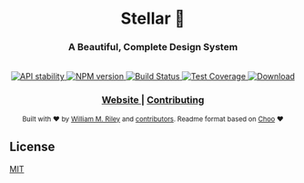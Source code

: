 <h1 align="center">Stellar 🌌</h1>
<h3 align="center">A Beautiful, Complete Design System</h3>

<br />

<div align="center">
  <!-- Stability -->
  <a href="https://nodejs.org/api/documentation.html#documentation_stability_index">
    <img src="https://img.shields.io/badge/stability-experimental-orange.svg?style=flat-square"
      alt="API stability" />
  </a>
  <!-- NPM version -->
  <a href="https://npmjs.org/package/@stellar-design/core">
    <img src="https://img.shields.io/npm/v/@stellar-design/core.svg?style=flat-square"
      alt="NPM version" />
  </a>
  <!-- Build Status -->
  <a href="https://travis-ci.org/splitinfinities/Stellar">
    <img src="https://travis-ci.org/splitinfinities/Stellar.svg?branch=core"
      alt="Build Status" />
  </a>

  <!-- Test Coverage -->
  <a href="https://codecov.io/github/splitinfinities/Stellar">
    <img src="https://codecov.io/gh/splitinfinities/Stellar/branch/core/graph/badge.svg"
      alt="Test Coverage" />
  </a>

  <!-- Downloads -->
  <a href="https://npmjs.org/package/@stellar-design/core">
    <img src="https://img.shields.io/npm/dt/@stellar-design/core.svg?style=flat-square"
      alt="Download" />
  </a>
</div>

<div align="center">
  <h3>
    <a href="https://stellar.design">
      Website
    </a>
    <!--
    <span> | </span>
      <a href="https://stellar.design/guide">
        Guide
      </a>
    -->
    <span> | </span>
    <!-- <a href="https://github.com/trainyard/choo-cli"> -->
    <!--   CLI -->
    <!-- </a> -->
    <!-- <span> | </span> -->
    <a href="https://github.com/splitinfinities/Stellar/blob/master/.github/CONTRIBUTING.md">
      Contributing
    </a>
  </h3>
</div>

<div align="center">
  <sub>Built with ❤︎ by
  <a href="https://twitter.com/splitinfinities">William M. Riley</a> and
  <a href="https://github.com/splitinfinities/Stellar/graphs/contributors">contributors</a>.
  Readme format based on <a href="https://github.com/choo/choojs">Choo</a> ❤︎
</div>

## License
[MIT](https://tldrlegal.com/license/mit-license)
